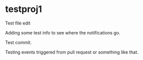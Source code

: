 # testproj1

Test file edit

Adding some test info to see where the notifications go.

Test commit.

Testing events triggered from pull request or something like that.
